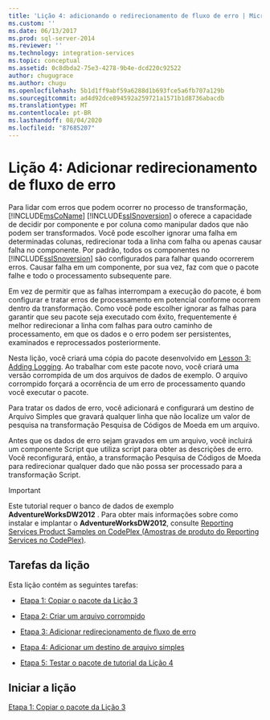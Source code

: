 ```yaml
---
title: 'Lição 4: adicionando o redirecionamento de fluxo de erro | Microsoft Docs'
ms.custom: ''
ms.date: 06/13/2017
ms.prod: sql-server-2014
ms.reviewer: ''
ms.technology: integration-services
ms.topic: conceptual
ms.assetid: 0c8dbda2-75e3-4278-9b4e-dcd220c92522
author: chugugrace
ms.author: chugu
ms.openlocfilehash: 5b1d1ff9abf59a6288d1b693fce5a6fb707a129b
ms.sourcegitcommit: ad4d92dce894592a259721a1571b1d8736abacdb
ms.translationtype: MT
ms.contentlocale: pt-BR
ms.lasthandoff: 08/04/2020
ms.locfileid: "87685207"
---
```

# <a name="lesson-4-adding-error-flow-redirection"></a>Lição 4: Adicionar redirecionamento de fluxo de erro
  Para lidar com erros que podem ocorrer no processo de transformação, [!INCLUDE[msCoName](../includes/msconame-md.md)] [!INCLUDE[ssISnoversion](../includes/ssisnoversion-md.md)] o oferece a capacidade de decidir por componente e por coluna como manipular dados que não podem ser transformados. Você pode escolher ignorar uma falha em determinadas colunas, redirecionar toda a linha com falha ou apenas causar falha no componente. Por padrão, todos os componentes no [!INCLUDE[ssISnoversion](../includes/ssisnoversion-md.md)] são configurados para falhar quando ocorrerem erros. Causar falha em um componente, por sua vez, faz com que o pacote falhe e todo o processamento subsequente pare.  
  
 Em vez de permitir que as falhas interrompam a execução do pacote, é bom configurar e tratar erros de processamento em potencial conforme ocorrem dentro da transformação. Como você pode escolher ignorar as falhas para garantir que seu pacote seja executado com êxito, frequentemente é melhor redirecionar a linha com falhas para outro caminho de processamento, em que os dados e o erro podem ser persistentes, examinados e reprocessados posteriormente.  
  
 Nesta lição, você criará uma cópia do pacote desenvolvido em [Lesson 3: Adding Logging](lesson-3-add-logging-with-ssis.md). Ao trabalhar com este pacote novo, você criará uma versão corrompida de um dos arquivos de dados de exemplo. O arquivo corrompido forçará a ocorrência de um erro de processamento quando você executar o pacote.  
  
 Para tratar os dados de erro, você adicionará e configurará um destino de Arquivo Simples que gravará qualquer linha que não localize um valor de pesquisa na transformação Pesquisa de Códigos de Moeda em um arquivo.  
  
 Antes que os dados de erro sejam gravados em um arquivo, você incluirá um componente Script que utiliza script para obter as descrições de erro. Você reconfigurará, então, a transformação Pesquisa de Códigos de Moeda para redirecionar qualquer dado que não possa ser processado para a transformação Script.  
  
> [!IMPORTANT]  
>  Este tutorial requer o banco de dados de exemplo **AdventureWorksDW2012** . Para obter mais informações sobre como instalar e implantar o **AdventureWorksDW2012**, consulte [Reporting Services Product Samples on CodePlex (Amostras de produto do Reporting Services no CodePlex)](https://go.microsoft.com/fwlink/p/?LinkId=526910).  
  
## <a name="tasks-in-lesson"></a>Tarefas da lição  
 Esta lição contém as seguintes tarefas:  
  
-   [Etapa 1: Copiar o pacote da Lição 3](lesson-4-1-copying-the-lesson-3-package.md)  
  
-   [Etapa 2: Criar um arquivo corrompido](lesson-4-2-creating-a-corrupted-file.md)  
  
-   [Etapa 3: Adicionar redirecionamento de fluxo de erro](lesson-4-3-adding-error-flow-redirection.md)  
  
-   [Etapa 4: Adicionar um destino de arquivo simples](lesson-4-4-adding-a-flat-file-destination.md)  
  
-   [Etapa 5: Testar o pacote de tutorial da Lição 4](lesson-4-5-testing-the-lesson-4-tutorial-package.md)  
  
## <a name="start-the-lesson"></a>Iniciar a lição  
 [Etapa 1: Copiar o pacote da Lição 3](lesson-4-1-copying-the-lesson-3-package.md)  
  
  
